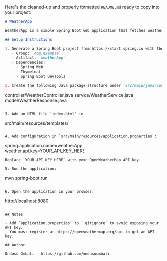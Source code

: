 Here's the cleaned-up and properly formatted `README.md` ready to copy into your project:

```markdown
# WeatherApp

WeatherApp is a simple Spring Boot web application that fetches weather data from OpenWeatherMap and provides clothing advice based on the weather.

## Setup Instructions

1. Generate a Spring Boot project from https://start.spring.io with the following:
   - Group: `com.example`
   - Artifact: `weatherApp`
   - Dependencies:
     - Spring Web
     - Thymeleaf
     - Spring Boot DevTools

2. Create the following Java package structure under `src/main/java/com/example/weatherApp`:
```

controller/WeatherController.java
service/WeatherService.java
model/WeatherResponse.java

```

3. Add an HTML file `index.html` in:
```

src/main/resources/templates/

```

4. Add configuration in `src/main/resources/application.properties`:
```

spring.application.name=weatherApp
weather.api.key=YOUR\_API\_KEY\_HERE

```
Replace `YOUR_API_KEY_HERE` with your OpenWeatherMap API key.

5. Run the application:
```

mvn spring-boot\:run

```

6. Open the application in your browser:
```

[http://localhost:8080](http://localhost:8080)

```

## Notes

- Add `application.properties` to `.gitignore` to avoid exposing your API key.
- You must register at https://openweathermap.org/api to get an API key.

## Author

Onduso Ombati - https://github.com/ondusoombati
```
